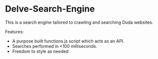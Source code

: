 # Delve-Search-Engine

This is a search engine tailored to crawling and searching Duda websites. 

Features:
- A purpose built functions.js script which acts as an API.
- Searches performed in <100 milliseconds.
- Freedom to style as needed
